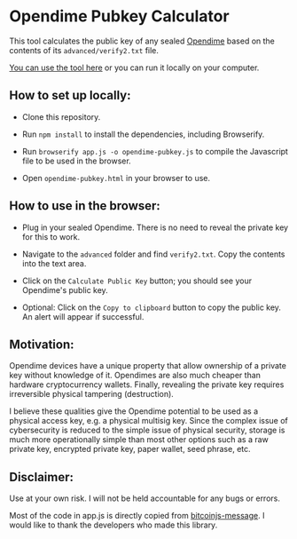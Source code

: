 # Opendime Pubkey Calculator

This tool calculates the public key of any sealed [Opendime](https://opendime.com/) based on the contents of its `advanced/verify2.txt` file.

[You can use the tool here](https://trustless-services.com/opendime-pubkey.html) or you can run it locally on your computer.

## How to set up locally:

- Clone this repository.

- Run `npm install` to install the dependencies, including Browserify.

- Run `browserify app.js -o opendime-pubkey.js` to compile the Javascript file to be used in the browser.

- Open `opendime-pubkey.html` in your browser to use.


## How to use in the browser:

- Plug in your sealed Opendime. There is no need to reveal the private key for this to work.

- Navigate to the `advanced` folder and find `verify2.txt`. Copy the contents into the text area.

- Click on the `Calculate Public Key` button; you should see your Opendime's public key.

- Optional: Click on the `Copy to clipboard` button to copy the public key. An alert will appear if successful.


## Motivation:

Opendime devices have a unique property that allow ownership of a private key without knowledge of it.  Opendimes are also much cheaper than hardware cryptocurrency wallets.  Finally, revealing the private key requires irreversible physical tampering (destruction).

I believe these qualities give the Opendime potential to be used as a physical access key, e.g. a physical multisig key. Since the complex issue of cybersecurity is reduced to the simple issue of physical security, storage is much more operationally simple than most other options such as a raw private key, encrypted private key, paper wallet, seed phrase, etc.


## Disclaimer:

Use at your own risk. I will not be held accountable for any bugs or errors.

Most of the code in app.js is directly copied from [bitcoinjs-message](https://github.com/bitcoinjs/bitcoinjs-message). I would like to thank the developers who made this library.
